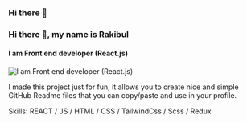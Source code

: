 ### Hi there 👋

### Hi there 👋, my name is Rakibul
#### I am Front end developer (React.js)
![I am Front end developer (React.js)](https://ibb.co/T4BWLD6)

I made this project just for fun, it allows you to create nice and simple GitHub Readme files that you can copy/paste and use in your profile.

Skills: REACT / JS / HTML / CSS / TailwindCss / Scss / Redux









